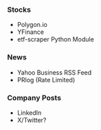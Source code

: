 ### Stocks
- Polygon.io
- YFinance
- etf-scraper Python Module
### News
- Yahoo Business RSS Feed
- PRlog (Rate Limited)
### Company Posts
- LinkedIn
- X/Twitter?